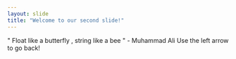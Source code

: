 ```yaml
---
layout: slide
title: "Welcome to our second slide!"
---
```

" Float like a butterfly , string like a bee " - Muhammad Ali
Use the left arrow to go back!
